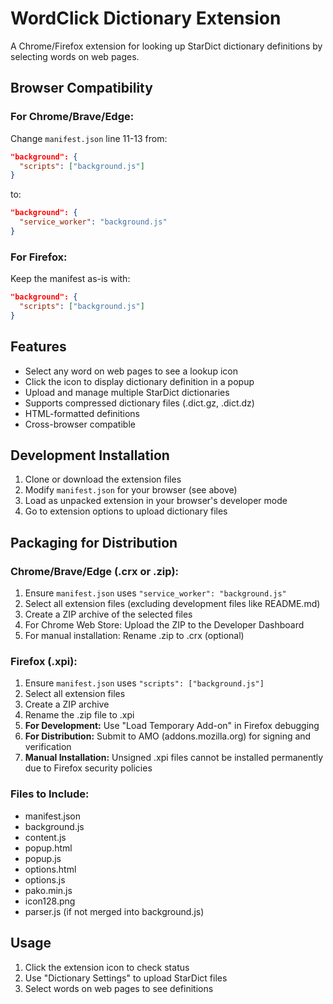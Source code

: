 # WordClick Dictionary Extension

A Chrome/Firefox extension for looking up StarDict dictionary definitions by selecting words on web pages.

## Browser Compatibility

### For Chrome/Brave/Edge:
Change `manifest.json` line 11-13 from:
```json
"background": {
  "scripts": ["background.js"]
}
```
to:
```json
"background": {
  "service_worker": "background.js"
}
```

### For Firefox:
Keep the manifest as-is with:
```json
"background": {
  "scripts": ["background.js"]
}
```

## Features

- Select any word on web pages to see a lookup icon
- Click the icon to display dictionary definition in a popup
- Upload and manage multiple StarDict dictionaries
- Supports compressed dictionary files (.dict.gz, .dict.dz)
- HTML-formatted definitions
- Cross-browser compatible

## Development Installation

1. Clone or download the extension files
2. Modify `manifest.json` for your browser (see above)
3. Load as unpacked extension in your browser's developer mode
4. Go to extension options to upload dictionary files

## Packaging for Distribution

### Chrome/Brave/Edge (.crx or .zip):
1. Ensure `manifest.json` uses `"service_worker": "background.js"`
2. Select all extension files (excluding development files like README.md)
3. Create a ZIP archive of the selected files
4. For Chrome Web Store: Upload the ZIP to the Developer Dashboard
5. For manual installation: Rename .zip to .crx (optional)

### Firefox (.xpi):
1. Ensure `manifest.json` uses `"scripts": ["background.js"]`
2. Select all extension files
3. Create a ZIP archive
4. Rename the .zip file to .xpi
5. **For Development:** Use "Load Temporary Add-on" in Firefox debugging
6. **For Distribution:** Submit to AMO (addons.mozilla.org) for signing and verification
7. **Manual Installation:** Unsigned .xpi files cannot be installed permanently due to Firefox security policies

### Files to Include:
- manifest.json
- background.js
- content.js
- popup.html
- popup.js
- options.html
- options.js
- pako.min.js
- icon128.png
- parser.js (if not merged into background.js)

## Usage

1. Click the extension icon to check status
2. Use "Dictionary Settings" to upload StarDict files
3. Select words on web pages to see definitions
